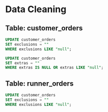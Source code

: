 # Data Cleaning

## Table: customer_orders

````sql
UPDATE customer_orders 
SET exclusions = ""
WHERE exclusions LIKE "null";
````
````sql
UPDATE customer_orders 
SET extras = "" 
WHERE extras IS NULL OR extras LIKE "null";
````

## Table: runner_orders

````sql
UPDATE customer_orders 
SET exclusions = ""
WHERE exclusions LIKE "null";
````
